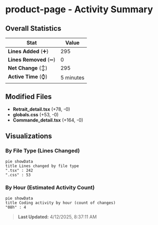 # product-page - Activity Summary 

## Overall Statistics

| Stat                   | Value                                                             |
| ---------------------- | ----------------------------------------------------------------- |
| **Lines Added** (➕)   | 295                                          |
| **Lines Removed** (➖) | 0                                        |
| **Net Change** (↕)    | 295                |
| **Active Time** (⌚)   | 5 minutes |


## Modified Files
- **Retrait_detail.tsx** (+78, -0)
- **globals.css** (+53, -0)
- **Commande_detail.tsx** (+164, -0)

## Visualizations

### By File Type (Lines Changed)

```mermaid
pie showData
title Lines changed by file type
".tsx" : 242
".css" : 53
```

### By Hour (Estimated Activity Count)

```mermaid
pie showData
title Coding activity by hour (count of changes)
"08h" : 4
```


> **Last Updated:** 4/12/2025, 8:37:11 AM